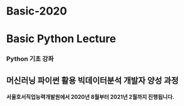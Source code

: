 # Basic-2020

# Basic Python Lecture

### Python 기초 강좌

## 머신러닝 파이썬 활용 빅데이터분석 개발자 양성 과정

#### 서울호서직업능력개발원에서 2020년 8월부터 2021년 2월까지 진행됩니다.
